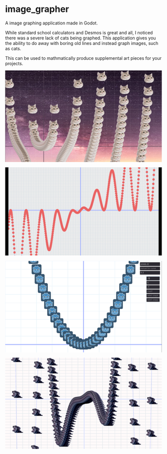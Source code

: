 # image_grapher
A image graphing application made in Godot.

While standard school calculators and Desmos is great and all, I noticed there was a severe lack of cats being graphed. This application gives you the ability to do away with
boring old lines and instead graph images, such as cats.

This can be used to mathmatically produce supplemental art pieces for your projects.

![alt text](https://github.com/QueenChristina/image_grapher/blob/main/images/spaceCat.PNG)

![alt text](https://github.com/QueenChristina/image_grapher/blob/main/images/BasicGraph.png)

![alt text](https://github.com/QueenChristina/image_grapher/blob/main/images/GraphGodot.PNG)

![alt text](https://github.com/QueenChristina/image_grapher/blob/main/images/x%5E2cosx%2Bx.PNG)
